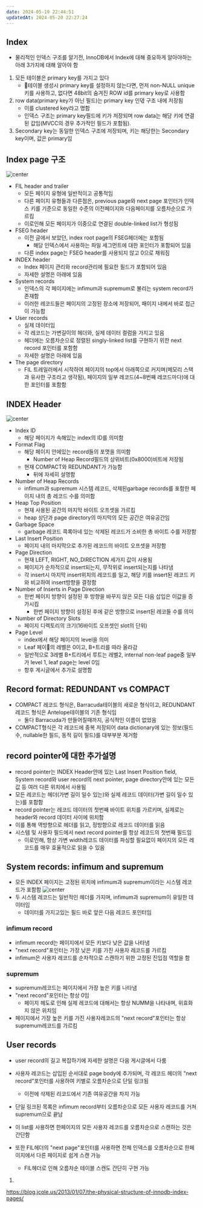 ```yaml
---
date: 2024-05-19 22:44:51
updatedAt: 2024-05-20 22:27:24
---
```

## Index
- 물리적인 인덱스 구조를 알기전, InnoDB에서 Index에 대해 중요하게 알아야하는 아래 3가지에 대해 알아야 함
1. 모든 테이블은 primary key를 가지고 있다
	- 테이블 생성시 primary key를 설정하지 않는다면, 먼저 non-NULL unique키를 사용하고, 없다면 48bit의 숨겨진  ROW id를 primary key로 사용함
2. row data(primary key가 아닌 필드)는 primary key 인덳 구조 내에 저장됨
	- 이를 clustered key라고 명함
	- 인덱스 구조는 primary key필드에 키가 저장되며 row data는 해당 키에 연결된 값임(MVCC의 경우 추가적인 필드가 포함됨).
3. Secondary key는 동일한 인덱스 구조에 저장되며, 키는 해당한는 Secondary key이며, 값은 primary임

## Index page 구조

![center](Pasted%20image%2020240519225801.png)

- FIL header and trailer
	- 모든 페이지 유형에 일반적이고 공통적임
	- 다른 페이지 유형들과 다른점은, previous page와 next page 포인터가 인덱스 키를 기준으로 동일한 수준의 이전페이지와 다음페이지를 오름차순으로 가르킴
	- 이로인해 모든 페이지가 이중으로 연결된 double-linked list가 형성됨
- FSEG header
	- 이전 글에서 보았던, index root page의 FSEG헤더에는 포함됨
		- 해당 인덱스에서 사용하는 파일 세그먼트에 대한 포인터가 포함되어 있음
	- 다른 index page는 FSEG header를 사용되지 않고 0으로 채워짐
- INDEX header
	- Index 페이지 관리와 record관리에 필요한 필드가 포함되어 있음
	- 자세한 설명은 아래에 있음
- System records
	- 인덱스의 각 페이지에는 infimum과 supremum로 불리는 system record가 존재함
	- 이러한 레코드들은 페이지의 고정된 장소에 저장되어, 패이지 내에서 바로 접근이 가능함
- User records
	- 실제 데이터임
	- 각 레코드는 가변길이의 헤더와, 실제 데이터 컬럼을 가지고 있음
	- 헤더에는 오름차순으로 정렬된 singly-linked list를 구현하기 위한 next record 포인터를 포함함
	- 자세한 설명은 아래에 있음
- The page directory
	- FIL 트레일러에서 시작하여 페이지의 top에서 아래쪽으로 커지며(메모리 스택과 유사한 구조라고 생각됨), 페이지의 일부 레코드(4~8번째 레코드마다)에 대한 포인터를 포함함

## INDEX Header
![center](Pasted%20image%2020240519231114.png)
- Index ID
	- 해당 페이지가 속해있는 index의 ID를 의미함
- Format Flag
	- 해당 페이지 안에있는 record들의 포맷을 의미함
		- Number of Heap Record필드의 상위비트(0x8000)비트에 저장됨
	- 현재 COMPACT와 REDUNDANT가 가능함
		- 뒤에 자세히 설명함
- Number of Heap Records
	- infimum과 supremum 시스템 레코드, 삭제된garbage records를 포함한 페이지 내의 총 레코드 수를 의미함
- Heap Top Position
	- 현재 사용된 공간의 마지막 바이트 오프셋을 가르킴
	- heap 상단과 page directory의 마지막의 모든 공간은 여유공간임
- Garbage Space
	- garbage 레코드 콕록아네 있는 삭제된 레코드가 소비한 총 바이트 수를 저장함
- Last Insert Position
	- 페이지 내의 마지막으로 추가된 레코드의 바이트 오프셋을 저장함
- Page Direction
	- 현재 LEFT, RIGHT, NO_DIRECTION 세가지 값이 사용됨
	- 페이지가 순차적으로 insert되는지, 무작위로 insert되는지를 나타냄
	- 각 insert시 마지막 insert위치의 레코드를 일고, 해당 키를 insert된 레코드 키와 비교하여 insert방향을 결정함
- Number of Inserts in Page Direction
	- 한번 페이지 방향이 설정된 후 방향을 바꾸지 않은 모든 다음 삽입은 이값을 증가시킴
		- 한번 페이지 방향이 설정된 후에 같은 방향으로 insert된 레코들 수를 의미
- Number of Directory Slots
	- 페이지 디렉토리의 크기(16바이트 오프셋인 slot의 단위)
- Page Level
	- index에서 해당 페이지의 level을 의미
	- Leaf 페이의 레벨은 0이고, B+트리를 따라 올라감
	- 일반적으로 3레벨 B+트리에서 루트는 레벨2, internal non-leaf page중 일부가 level 1, leaf page는 level 0임
	- 항후 게시글에서 추가로 설명함

## Record format: REDUNDANT vs COMPACT
- COMPACT 레코드 형식은, Barracuda테이블의 새로운 형식이고, REDUNDANT레코드 형식은 Antelope테이블의 기존 형식임
	- 둘다 Barracuda가 만들어질때까지, 공식적인 이름이 없었음
- COMPACT형식은 각 레코드에 중복 저장되어 data dictionary에 있는 정보(필드수, nullable한 필드, 동적 길이 필드)를 대부부분 제거함

## record pointer에 대한 추가설명
- record pointer는 INDEX Header안에 있는 Last Insert Position field, System record와 user record의 next pointer, page directory안에 있는 모든값 등 여러 다른 위치에서 사용됨
- 모든 레코드는 헤더(가변 길이 일수 있는)와 실제 레코드 데이터(가변 길이 일수 있는)를 포함함
- record pointer는 레코드 데이터의 첫번째 바이트 위치를 가르키며, 실제로는 header와 record 데이터 사이에 위치함
- 이를 통해 역방향으로 헤더를 읽고, 정방향으로 레코드 데이터를 읽음
- 시스템 및 사용자 필드에서 next record pointer를 항상 레코드의 첫번째 필드임
	- 이로인해, 항상 가변 width레코드 데이터를 파싱할 필요없이 페이지의 모든 레코드를 매우 효율적으로 읽을 수 있음

## System records: infimum and supremum
- 모든 INDEX 페이지는 고정된 위치에 infimum과 supremum이라는 시스템 레코드가 포함함
![center](Pasted%20image%2020240520221729.png)
- 두 시스템 레코드는 일반적인 헤더를 가지며, infimum과 supremum이 유일한 데이터임
	- 데이터를 가지고있는 필드 바로 앞은 다음 레코드 포인터임
### infimum record
- infimum record는 페이지에서 모든 키보다 낮은 값을 나타냄
- "next record"포인터는 가장 낮은 키를 가진 사용자 레코드를 가르킴
- infimum은 사용자 레코드를 순차적으로 스캔하기 위한 고정된 진입점 역할을 함

### supremum
- supremum레코드는 페이지에서 가장 높은 키를 나타냄
- "next record"포인터는 항상 0임
	- 페이지 헤도로 인해 실제 레코드에 대해서는 항상 NUMM을 나타내며, 위효화지 않은 위치임
- 페이지에서 가장 높은 키를 가진 사용자레코드의 "next record"포인터는 항상 supremum레코드를 가르킴

## User records
- user record의 길고 복잡하기에 자세한 설명은 다음 게시글에서 다룸
- 사용자 레코드는 삽입된 순서대로 page body에 추가되며, 각 레코드 헤더의 "next record"포인터를 사용하여 키별로 오름차순으로 단일 링크됨
	- 이전에 삭제된 리코드에서 기존 여유공간을 차지 가능
- 단일 링크된 목록은 infimum record부터 오름차순으로 모든 사용자 레코드를 거쳐 supremum으로 끝남
- 이 list를 사용하면 한페이지의 모든 사용자 레코드를 오름차순으로 스캔하는 것은 간단함

- 또한 FIL헤더의 "next page"포인터를 사용하면 전체 인덱스를 오름차순으로 한페이지에서 다른 페이지로 쉽게 스캔 가능
	- FIL헤더로 인해 오름차순 테이블 스캔도 간단히 구현 가능
1. 






https://blog.jcole.us/2013/01/07/the-physical-structure-of-innodb-index-pages/
